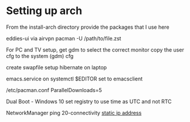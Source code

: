 # Setting up arch

From the install-arch directory
provide the packages that I use here

eddies-ui via airvpn
pacman -U /path/to/file.zst

For PC and TV setup, get gdm to select the correct monitor
copy the user cfg to the system (gdm) cfg

create swapfile
setup hibernate on laptop

emacs.service on systemctl
$EDITOR set to emacsclient

/etc/pacman.conf
ParallelDownloads=5

Dual Boot - Windows 10
set registry to use time as UTC and not RTC

NetworkManager ping
20-connectivity
[static ip address](https://nanxiao.me/en/configure-static-ip-address-on-arch-linux/)

